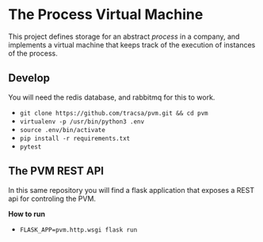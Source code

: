 # The Process Virtual Machine

This project defines storage for an abstract _process_ in a company, and
implements a virtual machine that keeps track of the execution of instances of
the process.

## Develop

You will need the redis database, and rabbitmq for this to work.

* `git clone https://github.com/tracsa/pvm.git && cd pvm`
* `virtualenv -p /usr/bin/python3 .env`
* `source .env/bin/activate`
* `pip install -r requirements.txt`
* `pytest`

## The PVM REST API

In this same repository you will find a flask application that exposes a REST
api for controling the PVM.

**How to run**

* `FLASK_APP=pvm.http.wsgi flask run`
